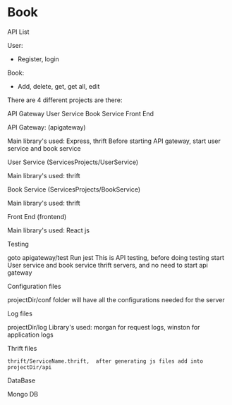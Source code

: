# Book
API List

User:

   - Register, login
   
   
Book:

   - Add, delete, get, get all, edit
 
 
There are 4 different projects are there:

  API Gateway 
  User Service
  Book Service
  Front End
  
  
API Gateway: (apigateway)

  Main library's used: Express, thrift
  Before starting API gateway, start user service and book service
  
  
User Service (ServicesProjects/UserService)

   Main library's used: thrift


Book Service (ServicesProjects/BookService)

   Main library's used: thrift
 
 
Front End (frontend)

 Main library's used: React js
 
 
Testing

  goto apigateway/test
  Run jest
  This is API testing, before doing testing start User service and book service thrift servers, and no need to start api gateway


Configuration files

  projectDir/conf folder will have all the configurations needed for the server
 
 
Log files

  projectDir/log
  Library's used: morgan for request logs, winston for application logs
  
  
 Thrift files
 
    thrift/ServiceName.thrift,  after generating js files add into projectDir/api
 
 
 DataBase
 
  Mongo DB
  
